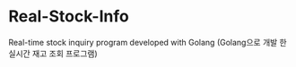 # Real-Stock-Info
Real-time stock inquiry program developed with Golang (Golang으로 개발 한 실시간 재고 조회 프로그램)

